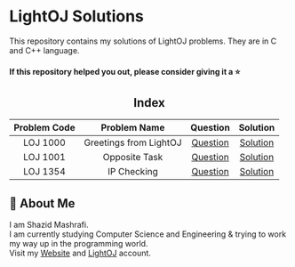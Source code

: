 # LightOJ Solutions

This repository contains my solutions of LightOJ problems. They are in C and C++ language.  

#### If this repository helped you out, please consider giving it a :star:

<div align="center">

## Index

| Problem Code    | Problem Name    | Question        | Solution           |
| :--------------:|:---------------:|:---------------:|:------------------:|
| LOJ 1000 | Greetings from LightOJ | [Question](https://lightoj.com/problem/greetings-from-lightoj) | [Solution](https://github.com/ShazidMashrafi/LightOJ-Solutions/tree/master/Code/LOJ%201000%20Greetings%20from%20LightOJ)
| LOJ 1001 | Opposite Task | [Question](https://lightoj.com/problem/opposite-task) | [Solution](https://github.com/ShazidMashrafi/LightOJ-Solutions/tree/master/Code/LOJ%201001%20Opposite%20Task)
| LOJ 1354 | IP Checking | [Question](https://lightoj.com/problem/ip-checking) | [Solution](https://github.com/ShazidMashrafi/LightOJ-Solutions/tree/master/Code/LOJ%201354%20IP%20Checking)

</div>

## 🚀 About Me

I am Shazid Mashrafi.  
I am currently studying Computer Science and Engineering & trying to work my way up in the programming world.     
Visit my [Website](https://shazidmashrafi.com) and [LightOJ](https://lightoj.com/user/shazidmashrafi) account.  